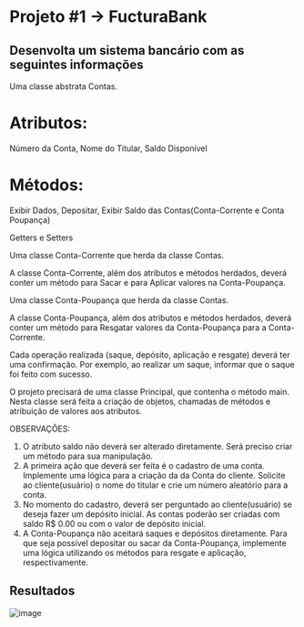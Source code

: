 # Projeto #1 → FucturaBank

## Desenvolta um sistema bancário com as seguintes informações

Uma classe abstrata Contas.

# Atributos:
Número da Conta, Nome do Titular, Saldo Disponível

# Métodos:
Exibir Dados, Depositar, Exibir Saldo das Contas(Conta-Corrente e Conta Poupança)

Getters e Setters

Uma classe Conta-Corrente que herda da classe Contas.

A classe Conta-Corrente, além dos atributos e métodos herdados, deverá conter um método para Sacar e para Aplicar valores na Conta-Poupança.

Uma classe Conta-Poupança que herda da classe Contas.

A classe Conta-Poupança, além dos atributos e métodos herdados, deverá conter um método para Resgatar valores da Conta-Poupança para a Conta-Corrente.

Cada operação realizada (saque, depósito, aplicação e resgate) deverá ter uma confirmação.
Por exemplo, ao realizar um saque, informar que o saque foi feito com sucesso.

O projeto precisará de uma classe Principal, que contenha o método main. Nesta classe
será feita a criação de objetos, chamadas de métodos e atribuição de valores aos atributos.

OBSERVAÇÕES:
1. O atributo saldo não deverá ser alterado diretamente. Será preciso criar um método para sua
manipulação.
2. A primeira ação que deverá ser feita é o cadastro de uma conta. Implemente uma lógica para
a criação da da Conta do cliente. Solicite ao cliente(usuário) o nome do titular e crie um número
aleatório para a conta.
3. No momento do cadastro, deverá ser perguntado ao cliente(usuário) se deseja fazer um
depósito inicial. As contas poderão ser criadas com saldo R$ 0.00 ou com o valor de depósito
inicial.
4. A Conta-Poupança não aceitará saques e depósitos diretamente. Para que seja possível
depositar ou sacar da Conta-Poupança, implemente uma lógica utilizando os métodos para
resgate e aplicação, respectivamente.


## Resultados

![image](https://github.com/robertocajueiro/bankfuctura/assets/28118980/2cd24e42-bbe2-4bd7-b165-d145adcaf990)
